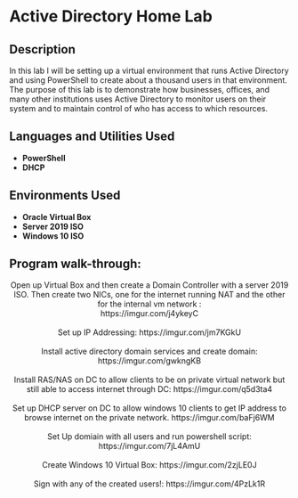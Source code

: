 <h1>Active Directory Home Lab</h1>

<h2>Description</h2>
In this lab I will be setting up a virtual environment that runs Active Directory and using PowerShell to create about a thousand users in that environment. The purpose of this lab is to demonstrate how businesses, offices, and many other institutions uses Active Directory to monitor users on their system and to maintain control of who has access to which resources.
<br />


<h2>Languages and Utilities Used</h2>

- <b>PowerShell</b>
- <b>DHCP</b>

<h2>Environments Used </h2>

- <b>Oracle Virtual Box</b>
- <b>Server 2019 ISO</b>
- <b>Windows 10 ISO</b>

<h2>Program walk-through:</h2>
<p align="center">
Open up Virtual Box and then create a Domain Controller with a server 2019 ISO. Then create two NICs, one for the internet running NAT and the other for the internal vm network : <br/>
https://imgur.com/j4ykeyC
<br />
<br />
Set up IP Addressing: </h2>
https://imgur.com/jm7KGkU
<br />
<br/>
Install active directory domain services and create domain: </h2>
https://imgur.com/gwkngKB
<br />
<br />
Install RAS/NAS on DC to allow clients to be on private virtual network but still able to access internet through DC: </h2>
https://imgur.com/q5d3ta4
<br />
<br />
Set up DHCP server on DC to allow windows 10 clients to get IP address to browse internet on the private network.
https://imgur.com/baFj6WM
<br />
<br />
Set Up domiain with all users and run powershell script: </h2>
https://imgur.com/7jL4AmU
<br />
<br />
Create Windows 10 Virtual Box: </h2>
https://imgur.com/2zjLE0J
<br />
<br />
Sign with any of the created users!: </h2>
https://imgur.com/4PzLk1R
<br />
<br />
